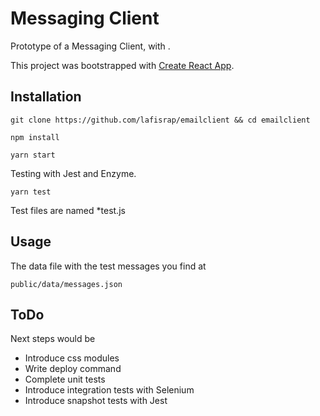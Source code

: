 # Messaging Client

Prototype of a Messaging Client, with .

This project was bootstrapped with [Create React App](https://github.com/facebookincubator/create-react-app).


## Installation

```
git clone https://github.com/lafisrap/emailclient && cd emailclient

npm install

yarn start
```

Testing with Jest and Enzyme.

```
yarn test
```

Test files are named *test.js


## Usage

The data file with the test messages you find at

```
public/data/messages.json
```

## ToDo

Next steps would be 

- Introduce css modules
- Write deploy command
- Complete unit tests
- Introduce integration tests with Selenium
- Introduce snapshot tests with Jest
